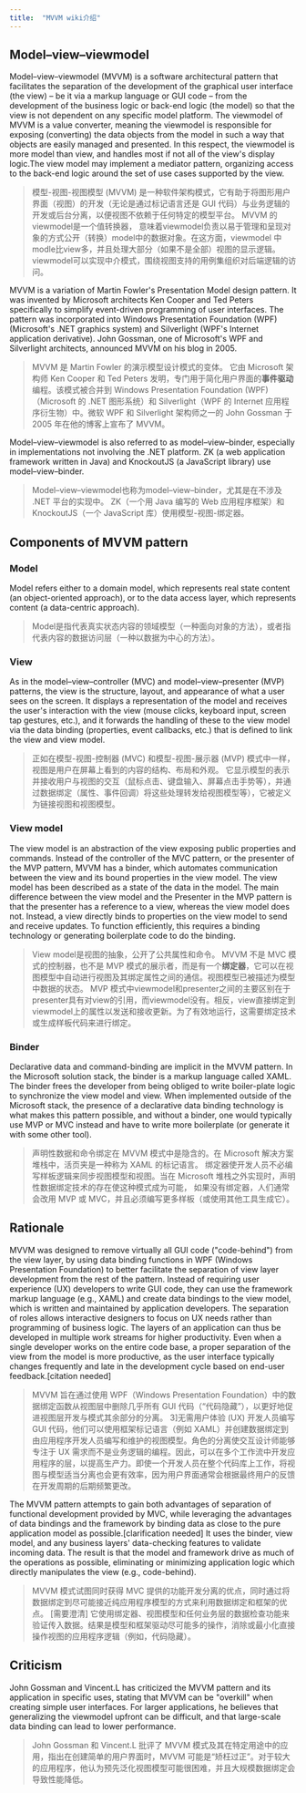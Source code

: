 ```yaml
---
title:  "MVVM wiki介绍"
---
```


## Model–view–viewmodel
Model–view–viewmodel (MVVM) is a software architectural pattern that facilitates the separation of the development of the graphical user interface (the view) – be it via a markup language or GUI code – from the development of the business logic or back-end logic (the model) so that the view is not dependent on any specific model platform. The viewmodel of MVVM is a value converter, meaning the viewmodel is responsible for exposing (converting) the data objects from the model in such a way that objects are easily managed and presented. In this respect, the viewmodel is more model than view, and handles most if not all of the view's display logic.The view model may implement a mediator pattern, organizing access to the back-end logic around the set of use cases supported by the view.  
>模型-视图-视图模型 (MVVM) 是一种软件架构模式，它有助于将图形用户界面（视图）的开发（无论是通过标记语言还是 GUI 代码）与业务逻辑的开发或后台分离，以便视图不依赖于任何特定的模型平台。 MVVM 的viewmodel是一个值转换器， 意味着viewmodel负责以易于管理和呈现对象的方式公开（转换）model中的数据对象。在这方面，viewmodel 中modle比view多，并且处理大部分（如果不是全部）视图的显示逻辑。 
viewmodel可以实现中介模式，围绕视图支持的用例集组织对后端逻辑的访问。

MVVM is a variation of Martin Fowler's Presentation Model design pattern. It was invented by Microsoft architects Ken Cooper and Ted Peters specifically to simplify event-driven programming of user interfaces. The pattern was incorporated into Windows Presentation Foundation (WPF) (Microsoft's .NET graphics system) and Silverlight (WPF's Internet application derivative). John Gossman, one of Microsoft's WPF and Silverlight architects, announced MVVM on his blog in 2005.
>MVVM 是 Martin Fowler 的演示模型设计模式的变体。 它由 Microsoft 架构师 Ken Cooper 和 Ted Peters 发明，专门用于简化用户界面的**事件驱动**编程。该模式被合并到 Windows Presentation Foundation (WPF)（Microsoft 的 .NET 图形系统）和 Silverlight（WPF 的 Internet 应用程序衍生物）中。微软 WPF 和 Silverlight 架构师之一的 John Gossman 于 2005 年在他的博客上宣布了 MVVM。

Model–view–viewmodel is also referred to as model–view–binder, especially in implementations not involving the .NET platform. ZK (a web application framework written in Java) and KnockoutJS (a JavaScript library) use model–view–binder.
>Model–view–viewmodel也称为model–view–binder，尤其是在不涉及 .NET 平台的实现中。 ZK（一个用 Java 编写的 Web 应用程序框架）和 KnockoutJS（一个 JavaScript 库）使用模型-视图-绑定器。


## Components of MVVM pattern
### Model
Model refers either to a domain model, which represents real state content (an object-oriented approach), or to the data access layer, which represents content (a data-centric approach).
>Model是指代表真实状态内容的领域模型（一种面向对象的方法），或者指代表内容的数据访问层（一种以数据为中心的方法）。 

### View
As in the model–view–controller (MVC) and model–view–presenter (MVP) patterns, the view is the structure, layout, and appearance of what a user sees on the screen. It displays a representation of the model and receives the user's interaction with the view (mouse clicks, keyboard input, screen tap gestures, etc.), and it forwards the handling of these to the view model via the data binding (properties, event callbacks, etc.) that is defined to link the view and view model.
>正如在模型-视图-控制器 (MVC) 和模型-视图-展示器 (MVP) 模式中一样，视图是用户在屏幕上看到的内容的结构、布局和外观。 它显示模型的表示并接收用户与视图的交互（鼠标点击、键盘输入、屏幕点击手势等），并通过数据绑定（属性、事件回调）将这些处理转发给视图模型等），它被定义为链接视图和视图模型。

### View model
The view model is an abstraction of the view exposing public properties and commands. Instead of the controller of the MVC pattern, or the presenter of the MVP pattern, MVVM has a binder, which automates communication between the view and its bound properties in the view model. The view model has been described as a state of the data in the model.
The main difference between the view model and the Presenter in the MVP pattern is that the presenter has a reference to a view, whereas the view model does not. Instead, a view directly binds to properties on the view model to send and receive updates. To function efficiently, this requires a binding technology or generating boilerplate code to do the binding.
>View model是视图的抽象，公开了公共属性和命令。 MVVM 不是 MVC 模式的控制器，也不是 MVP 模式的展示者，而是有一个**绑定器**，它可以在视图模型中自动进行视图及其绑定属性之间的通信。视图模型已被描述为模型中数据的状态。
MVP 模式中viewmodel和presenter之间的主要区别在于presenter具有对view的引用，而viewmodel没有。相反，view直接绑定到viewmodel上的属性以发送和接收更新。为了有效地运行，这需要绑定技术或生成样板代码来进行绑定。

### Binder
Declarative data and command-binding are implicit in the MVVM pattern. In the Microsoft solution stack, the binder is a markup language called XAML. The binder frees the developer from being obliged to write boiler-plate logic to synchronize the view model and view. When implemented outside of the Microsoft stack, the presence of a declarative data binding technology is what makes this pattern possible, and without a binder, one would typically use MVP or MVC instead and have to write more boilerplate (or generate it with some other tool).
>声明性数据和命令绑定在 MVVM 模式中是隐含的。在 Microsoft 解决方案堆栈中，活页夹是一种称为 XAML 的标记语言。 绑定器使开发人员不必编写样板逻辑来同步视图模型和视图。当在 Microsoft 堆栈之外实现时，声明性数据绑定技术的存在使这种模式成为可能， 如果没有绑定器，人们通常会改用 MVP 或 MVC，并且必须编写更多样板（或使用其他工具生成它）。

## Rationale
MVVM was designed to remove virtually all GUI code ("code-behind") from the view layer, by using data binding functions in WPF (Windows Presentation Foundation) to better facilitate the separation of view layer development from the rest of the pattern. Instead of requiring user experience (UX) developers to write GUI code, they can use the framework markup language (e.g., XAML) and create data bindings to the view model, which is written and maintained by application developers. The separation of roles allows interactive designers to focus on UX needs rather than programming of business logic. The layers of an application can thus be developed in multiple work streams for higher productivity. Even when a single developer works on the entire code base, a proper separation of the view from the model is more productive, as the user interface typically changes frequently and late in the development cycle based on end-user feedback.[citation needed]
>MVVM 旨在通过使用 WPF（Windows Presentation Foundation）中的数据绑定函数从视图层中删除几乎所有 GUI 代码（“代码隐藏”），以更好地促进视图层开发与模式其余部分的分离。 3]无需用户体验 (UX) 开发人员编写 GUI 代码，他们可以使用框架标记语言（例如 XAML）并创建数据绑定到由应用程序开发人员编写和维护的视图模型。角色的分离使交互设计师能够专注于 UX 需求而不是业务逻辑的编程。因此，可以在多个工作流中开发应用程序的层，以提高生产力。即使一个开发人员在整个代码库上工作，将视图与模型适当分离也会更有效率，因为用户界面通常会根据最终用户的反馈在开发周期的后期频繁更改。

The MVVM pattern attempts to gain both advantages of separation of functional development provided by MVC, while leveraging the advantages of data bindings and the framework by binding data as close to the pure application model as possible.[clarification needed] It uses the binder, view model, and any business layers' data-checking features to validate incoming data. The result is that the model and framework drive as much of the operations as possible, eliminating or minimizing application logic which directly manipulates the view (e.g., code-behind).
>MVVM 模式试图同时获得 MVC 提供的功能开发分离的优点，同时通过将数据绑定到尽可能接近纯应用程序模型的方式来利用数据绑定和框架的优点。 [需要澄清] 它使用绑定器、视图模型和任何业务层的数据检查功能来验证传入数据。结果是模型和框架驱动尽可能多的操作，消除或最小化直接操作视图的应用程序逻辑（例如，代码隐藏）。

## Criticism
John Gossman and Vincent.L has criticized the MVVM pattern and its application in specific uses, stating that MVVM can be "overkill" when creating simple user interfaces. For larger applications, he believes that generalizing the viewmodel upfront can be difficult, and that large-scale data binding can lead to lower performance.
>John Gossman 和 Vincent.L 批评了 MVVM 模式及其在特定用途中的应用，指出在创建简单的用户界面时，MVVM 可能是“矫枉过正”。对于较大的应用程序，他认为预先泛化视图模型可能很困难，并且大规模数据绑定会导致性能降低。 